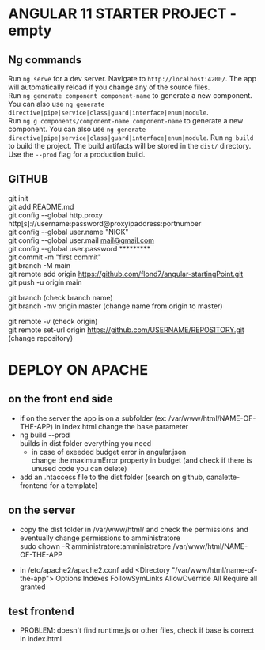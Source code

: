 # ANGULAR 11 STARTER PROJECT - empty 
  
## Ng commands
Run `ng serve` for a dev server. Navigate to `http://localhost:4200/`. The app will automatically reload if you change any of the source files.  
Run `ng generate component component-name` to generate a new component. You can also use `ng generate directive|pipe|service|class|guard|interface|enum|module`.  
Run `ng g components/component-name component-name` to generate a new component. You can also use `ng generate directive|pipe|service|class|guard|interface|enum|module`. 
Run `ng build` to build the project. The build artifacts will be stored in the `dist/` directory. Use the `--prod` flag for a production build.  
  
  
## GITHUB
git init  
git add README.md   
git config --global http.proxy http[s]://username:password@proxyipaddress:portnumber  
git config --global user.name "NICK"  
git config --global user.mail mail@gmail.com  
git config --global user.password *********  
git commit -m "first commit"  
git branch -M main  
git remote add origin https://github.com/flond7/angular-startingPoint.git  
git push -u origin main 
  
git branch (check branch name)  
git branch -mv origin master (change name from origin to master)  
  
git remote -v (check origin)  
git remote set-url origin https://github.com/USERNAME/REPOSITORY.git (change repository)  
  
  
# DEPLOY ON APACHE
  
## on the front end side
- if on the server the app is on a subfolder (ex: /var/www/html/NAME-OF-THE-APP) in index.html change the base parameter  
  <base href="/NAME-OF-THE-APP/">  
- ng build --prod   
  builds in dist folder everything you need  
  - in case of exeeded budget error in angular.json  
    change the maximumError property in budget (and check if there is unused code you can delete)  
- add an .htaccess file to the dist folder (search on github, canalette-frontend for a template)  
  
## on the server
- copy the dist folder in /var/www/html/ and check the permissions and eventually change permissions to amministratore  
  sudo chown -R amministratore:amministratore /var/www/html/NAME-OF-THE-APP

- in /etc/apache2/apache2.conf add
  <Directory "/var/www/html/name-of-the-app">
    Options Indexes FollowSymLinks
    AllowOverride All
    Require all granted
  </Directory>
  
## test frontend
- PROBLEM: doesn't find runtime.js or other files, check if base is correct in index.html